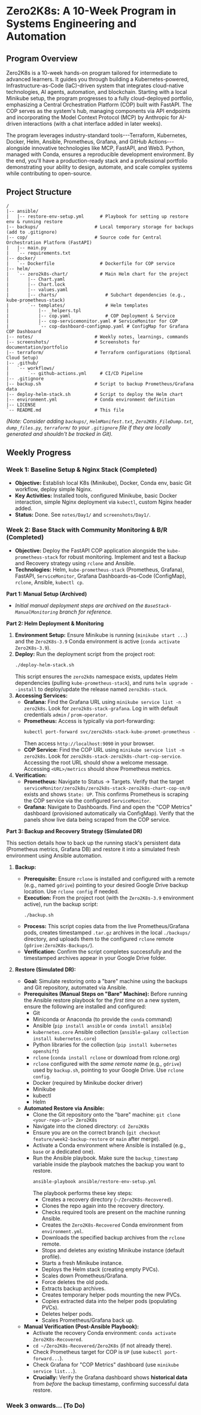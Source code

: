 # Zero2K8s: A 10-Week Program in Systems Engineering and Automation

## Program Overview

Zero2K8s is a 10-week hands-on program tailored for intermediate to advanced learners. It guides you through building a Kubernetes-powered, Infrastructure-as-Code (IaC)-driven system that integrates cloud-native technologies, AI agents, automation, and blockchain. Starting with a local Minikube setup, the program progresses to a fully cloud-deployed portfolio, emphasizing a Central Orchestration Platform (COP) built with FastAPI. The COP serves as the system's hub, managing components via API endpoints and incorporating the Model Context Protocol (MCP) by Anthropic for AI-driven interactions (with a chat interface added in later weeks).

The program leverages industry-standard tools---Terraform, Kubernetes, Docker, Helm, Ansible, Prometheus, Grafana, and GitHub Actions---alongside innovative technologies like MCP, FastAPI, and Web3. Python, managed with Conda, ensures a reproducible development environment. By the end, you'll have a production-ready stack and a professional portfolio demonstrating your ability to design, automate, and scale complex systems while contributing to open-source.

## Project Structure

```
/
|-- ansible/
|   |-- restore-env-setup.yml      # Playbook for setting up restore env & running restore
|-- backups/                     # Local temporary storage for backups (add to .gitignore)
|-- cop/                         # Source code for Central Orchestration Platform (FastAPI)
|   |-- main.py
|   `-- requirements.txt
|-- docker/
|   `-- Dockerfile                 # Dockerfile for COP service
|-- helm/
|   `-- zero2k8s-chart/            # Main Helm chart for the project
|       |-- Chart.yaml
|       |-- Chart.lock
|       |-- values.yaml
|       |-- charts/                  # Subchart dependencies (e.g., kube-prometheus-stack)
|       `-- templates/               # Helm templates
|           |-- _helpers.tpl
|           |-- cop.yaml             # COP Deployment & Service
|           |-- cop-servicemonitor.yaml # ServiceMonitor for COP
|           `-- cop-dashboard-configmap.yaml # ConfigMap for Grafana COP Dashboard
|-- notes/                       # Weekly notes, learnings, commands
|-- screenshots/                 # Screenshots for documentation/portfolio
|-- terraform/                   # Terraform configurations (Optional Cloud Setup)
|-- .github/
|   `-- workflows/
|       `-- github-actions.yml     # CI/CD Pipeline
|-- .gitignore
|-- backup.sh                    # Script to backup Prometheus/Grafana data
|-- deploy-helm-stack.sh         # Script to deploy the Helm chart
|-- environment.yml              # Conda environment definition
|-- LICENSE
`-- README.md                    # This file
```

*(Note: Consider adding `backups/`, `HelmManifest.txt`, `Zero2K8s_FileDump.txt`, `dump_files.py`, `terraform/` to your `.gitignore` file if they are locally generated and shouldn't be tracked in Git).*

## Weekly Progress

### Week 1: Baseline Setup & Nginx Stack (Completed)

* **Objective:** Establish local K8s (Minikube), Docker, Conda env, basic Git workflow, deploy simple Nginx.
* **Key Activities:** Installed tools, configured Minikube, basic Docker interaction, simple Nginx deployment via `kubectl`, custom Nginx header added.
* **Status:** Done. See `notes/Day1/` and `screenshots/Day1/`.

### Week 2: Base Stack with Community Monitoring & B/R (Completed)

* **Objective:** Deploy the FastAPI COP application alongside the `kube-prometheus-stack` for robust monitoring. Implement and test a Backup and Recovery strategy using `rclone` and Ansible.
* **Technologies:** Helm, `kube-prometheus-stack` (Prometheus, Grafana), FastAPI, `ServiceMonitor`, Grafana Dashboards-as-Code (ConfigMap), `rclone`, Ansible, `kubectl cp`.

**Part 1: Manual Setup (Archived)**

* *Initial manual deployment steps are archived on the `BaseStack-ManualMonitoring` branch for reference.*

**Part 2: Helm Deployment & Monitoring**

1.  **Environment Setup:** Ensure Minikube is running (`minikube start ...`) and the `Zero2K8s-3.9` Conda environment is active (`conda activate Zero2K8s-3.9`).
2.  **Deploy:** Run the deployment script from the project root:
    ```bash
    ./deploy-helm-stack.sh
    ```
    This script ensures the `zero2k8s` namespace exists, updates Helm dependencies (pulling `kube-prometheus-stack`), and runs `helm upgrade --install` to deploy/update the release named `zero2k8s-stack`.
3.  **Accessing Services:**
    * **Grafana:** Find the Grafana URL using `minikube service list -n zero2k8s`. Look for `zero2k8s-stack-grafana`. Log in with default credentials `admin` / `prom-operator`.
    * **Prometheus:** Access is typically via port-forwarding:
        ```bash
        kubectl port-forward svc/zero2k8s-stack-kube-promet-prometheus -n zero2k8s 9090:9090
        ```
        Then access `http://localhost:9090` in your browser.
    * **COP Service:** Find the COP URL using `minikube service list -n zero2k8s`. Look for `zero2k8s-stack-zero2k8s-chart-cop-service`. Accessing the root URL should show a welcome message. Accessing `<URL>/metrics` should show Prometheus metrics.
4.  **Verification:**
    * **Prometheus:** Navigate to Status -> Targets. Verify that the target `serviceMonitor/zero2k8s/zero2k8s-stack-zero2k8s-chart-cop-sm/0` exists and shows `State: UP`. This confirms Prometheus is scraping the COP service via the configured `ServiceMonitor`.
    * **Grafana:** Navigate to Dashboards. Find and open the "COP Metrics" dashboard (provisioned automatically via ConfigMap). Verify that the panels show live data being scraped from the COP service.

**Part 3: Backup and Recovery Strategy (Simulated DR)**

This section details how to back up the running stack's persistent data (Prometheus metrics, Grafana DB) and restore it into a simulated fresh environment using Ansible automation.

1.  **Backup:**
    * **Prerequisite:** Ensure `rclone` is installed and configured with a remote (e.g., named `gdrive`) pointing to your desired Google Drive backup location. Use `rclone config` if needed.
    * **Execution:** From the project root (with the `Zero2K8s-3.9` environment active), run the backup script:
        ```bash
        ./backup.sh
        ```
    * **Process:** This script copies data from the live Prometheus/Grafana pods, creates timestamped `.tar.gz` archives in the local `./backups/` directory, and uploads them to the configured `rclone` remote (`gdrive:Zero2K8s-Backups/`).
    * **Verification:** Confirm the script completes successfully and the timestamped archives appear in your Google Drive folder.

2.  **Restore (Simulated DR):**
    * **Goal:** Simulate restoring onto a "bare" machine using the backups and Git repository, automated via Ansible.
    * **Prerequisites (Manual Steps on "Bare" Machine):** Before running the Ansible restore playbook for the *first time* on a new system, ensure the following are installed and configured:
        * Git
        * Miniconda or Anaconda (to provide the `conda` command)
        * Ansible (`pip install ansible` or `conda install ansible`)
        * `kubernetes.core` Ansible collection (`ansible-galaxy collection install kubernetes.core`)
        * Python libraries for the collection (`pip install kubernetes openshift`)
        * `rclone` (`conda install rclone` or download from rclone.org)
        * `rclone` configured with the *same remote name* (e.g., `gdrive`) used by `backup.sh`, pointing to your Google Drive. Use `rclone config`.
        * Docker (required by Minikube docker driver)
        * Minikube
        * kubectl
        * Helm
    * **Automated Restore via Ansible:**
        * Clone the Git repository onto the "bare" machine: `git clone <your-repo-url> Zero2K8s`
        * Navigate into the cloned directory: `cd Zero2K8s`
        * Ensure you are on the correct branch (`git checkout feature/week2-backup-restore` or `main` after merge).
        * Activate a Conda environment where Ansible is installed (e.g., `base` or a dedicated one).
        * Run the Ansible playbook. Make sure the `backup_timestamp` variable inside the playbook matches the backup you want to restore.
            ```bash
            ansible-playbook ansible/restore-env-setup.yml
            ```
            The playbook performs these key steps:
            * Creates a recovery directory (`~/Zero2K8s-Recovered`).
            * Clones the repo again into the recovery directory.
            * Checks required tools are present on the machine running Ansible.
            * Creates the `Zero2K8s-Recovered` Conda environment from `environment.yml`.
            * Downloads the specified backup archives from the `rclone` remote.
            * Stops and deletes any existing Minikube instance (default profile).
            * Starts a fresh Minikube instance.
            * Deploys the Helm stack (creating empty PVCs).
            * Scales down Prometheus/Grafana.
            * Force deletes the old pods.
            * Extracts backup archives.
            * Creates temporary helper pods mounting the new PVCs.
            * Copies extracted data into the helper pods (populating PVCs).
            * Deletes helper pods.
            * Scales Prometheus/Grafana back up.
    * **Manual Verification (Post-Ansible Playbook):**
        * Activate the recovery Conda environment: `conda activate Zero2K8s-Recovered`.
        * `cd ~/Zero2K8s-Recovered/Zero2K8s` (if not already there).
        * Check Prometheus target for COP is `UP` (use `kubectl port-forward...`).
        * Check Grafana for "COP Metrics" dashboard (use `minikube service list...`).
        * **Crucially:** Verify the Grafana dashboard shows **historical data** from *before* the backup timestamp, confirming successful data restore.

### Week 3 onwards... (To Do)